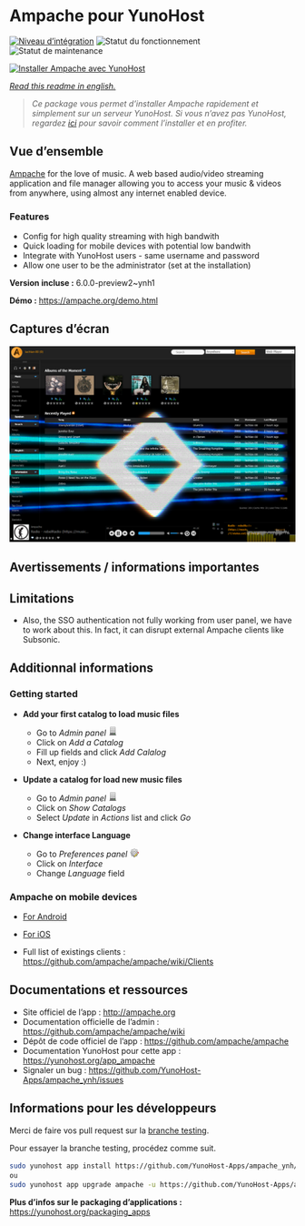 <!--
N.B.: This README was automatically generated by https://github.com/YunoHost/apps/tree/master/tools/README-generator
It shall NOT be edited by hand.
-->

# Ampache pour YunoHost

[![Niveau d’intégration](https://dash.yunohost.org/integration/ampache.svg)](https://dash.yunohost.org/appci/app/ampache) ![Statut du fonctionnement](https://ci-apps.yunohost.org/ci/badges/ampache.status.svg) ![Statut de maintenance](https://ci-apps.yunohost.org/ci/badges/ampache.maintain.svg)

[![Installer Ampache avec YunoHost](https://install-app.yunohost.org/install-with-yunohost.svg)](https://install-app.yunohost.org/?app=ampache)

*[Read this readme in english.](./README.md)*

> *Ce package vous permet d’installer Ampache rapidement et simplement sur un serveur YunoHost.
Si vous n’avez pas YunoHost, regardez [ici](https://yunohost.org/#/install) pour savoir comment l’installer et en profiter.*

## Vue d’ensemble

[Ampache](http://ampache.org) for the love of music. A web based audio/video streaming application and file manager allowing you to access your music & videos from anywhere, using almost any internet enabled device.

### Features

 * Config for high quality streaming with high bandwith
 * Quick loading for mobile devices with potential low bandwith
 * Integrate with YunoHost users - same username and password
 * Allow one user to be the administrator (set at the installation)

**Version incluse :** 6.0.0-preview2~ynh1

**Démo :** https://ampache.org/demo.html

## Captures d’écran

![Capture d’écran de Ampache](./doc/screenshots/visualizer.png)

## Avertissements / informations importantes

## Limitations

* Also, the SSO authentication not fully working from user panel, we have to work about this. In fact, it can disrupt external Ampache clients like Subsonic.

## Additionnal informations

### Getting started

 * **Add your first catalog to load music files**
   * Go to *Admin panel* ![](https://raw.githubusercontent.com/ampache/ampache/develop/themes/reborn/images/icons/icon_admin.png)
   * Click on *Add a Catalog*
   * Fill up fields and click *Add Calalog*
   * Next, enjoy :)

 * **Update a catalog for load new music files**
   * Go to *Admin panel* ![](https://raw.githubusercontent.com/ampache/ampache/develop/themes/reborn/images/icons/icon_admin.png)
   * Click on *Show Catalogs*
   * Select *Update* in *Actions* list and click *Go*

 * **Change interface Language**
   * Go to *Preferences panel* ![](https://raw.githubusercontent.com/ampache/ampache/develop/themes/reborn/images/icons/icon_edit.png)
   * Click on *Interface*
   * Change *Language* field

### Ampache on mobile devices

 * [For Android](https://play.google.com/store/apps/details?id=com.antoniotari.reactiveampacheapp)
 * [For iOS](http://iampache.com/)

 * Full list of existings clients : https://github.com/ampache/ampache/wiki/Clients

## Documentations et ressources

* Site officiel de l’app : <http://ampache.org>
* Documentation officielle de l’admin : <https://github.com/ampache/ampache/wiki>
* Dépôt de code officiel de l’app : <https://github.com/ampache/ampache>
* Documentation YunoHost pour cette app : <https://yunohost.org/app_ampache>
* Signaler un bug : <https://github.com/YunoHost-Apps/ampache_ynh/issues>

## Informations pour les développeurs

Merci de faire vos pull request sur la [branche testing](https://github.com/YunoHost-Apps/ampache_ynh/tree/testing).

Pour essayer la branche testing, procédez comme suit.

``` bash
sudo yunohost app install https://github.com/YunoHost-Apps/ampache_ynh/tree/testing --debug
ou
sudo yunohost app upgrade ampache -u https://github.com/YunoHost-Apps/ampache_ynh/tree/testing --debug
```

**Plus d’infos sur le packaging d’applications :** <https://yunohost.org/packaging_apps>